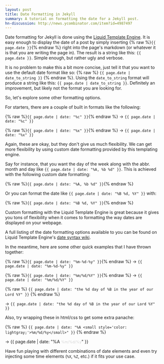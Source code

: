 ```yaml
---
layout: post
title: Date Formatting in Jekyll
summary: A tutorial on formatting the date for a Jekyll post.
hn-discussion: http://news.ycombinator.com/item?id=4987497
---
```


Date formatting for Jekyll is done using the
[Liquid Template Engine](https://github.com/Shopify/liquid). It is easy enough
to display the date of a post by simply inserting
{% raw %}`{{ page.date }}`{% endraw %}
right
into the page's markdown (or whatever it is that you are writing the page in).
The result is a string like this: `{{ page.date }}`. Simple enough, but rather
ugly and verbose.

It is no problem to make this a bit more concise, just tell it that you want
to use the default date format like so:
{% raw %} `{{ page.date | date_to_string }}` {% endraw %}.
Using the `date_to_string` format will produce a string like this:
`{{ page.date | date_to_string }}`. Definitely an improvement, but likely not
the format you are looking for.

So, let's explore some other formatting options.

For starters, there are a couple of built in formats like the following:

{% raw %}`{{ page.date | date: "%c" }}`{% endraw %} &rarr;
`{{ page.date | date: "%c" }}`

{% raw %}`{{ page.date | date: "%x" }}`{% endraw %} &rarr;
`{{ page.date | date: "%x" }}`

Again, these are okay, but they don't give us much flexibility. We can get
more flexibility by using custom date formatting provided by this templating
engine.

Say for instance, that you
want the day of the week along with the abbr. month and day like
`{{ page.date | date: "%A, %b %d" }}`. This is achieved with the following
custom date formatting:

{% raw %}`{{ page.date | date: "%A, %b %d" }}`{% endraw %}

Or you can format the date like `{{ page.date | date: "%B %d, %Y" }}` with:

{% raw %}`{{ page.date | date: "%B %d, %Y" }}`{% endraw %}

Custom formatting with the Liquid Template Engine is great because it gives
you tons of flexibility when it comes to formatting the way dates are
displayed on your webpage.

A full listing of the date formatting options available to you can be found
on Liquid Template Engine's
[date syntax wiki](https://github.com/shopify/liquid/wiki/liquid-for-designers).

In the meantime, here are some other quick examples that I have thrown
together:

{% raw %}`{{ page.date | date: "%m-%d-%y" }}`{% endraw %} &rarr; 
`{{ page.date | date: "%m-%d-%y" }}`

{% raw %}`{{ page.date | date: "%m/%d/%Y" }}`{% endraw %} &rarr; 
`{{ page.date | date: "%m/%d/%Y" }}`

{% raw %}
`{{ page.date | date: "the %d day of %B in the year of our Lord %Y" }}`
{% endraw %}

&rarr;
`{{ page.date | date: "the %d day of %B in the year of our Lord %Y" }}`

Also, try wrapping these in html/css to get some extra panache:

{% raw %}
`{{ page.date | date: "%A <small style='color: lightgray;'>%m/%d/%y</small>" }}`
{% endraw %}

&rarr;
{{ page.date | date: "%A <small style='color: lightgray;'>%m/%d/%y</small>" }}

Have fun playing with different combinations of date elements and even try
injecting some time elements (`%X`, `%Z`, etc.) if it fits your use case.

